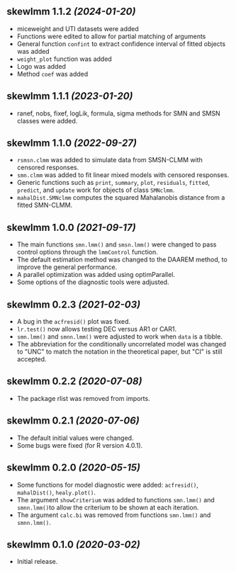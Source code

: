 ## skewlmm 1.1.2 _(2024-01-20)_

* miceweight and UTI datasets were added
* Functions were edited to allow for partial matching of arguments
* General function `confint` to extract confidence interval of fitted objects was added 
* `weight_plot` function was added 
* Logo was added
* Method `coef` was added

## skewlmm 1.1.1 _(2023-01-20)_

* ranef, nobs, fixef, logLik, formula, sigma methods for SMN and SMSN classes were added.

## skewlmm 1.1.0 _(2022-09-27)_

* `rsmsn.clmm` was added to simulate data from SMSN-CLMM with censored responses.
* `smn.clmm` was added to fit linear mixed models with censored responses.
* Generic functions such as `print`, `summary`, `plot`, `residuals`, `fitted`, `predict`, and `update` work for objects of class `SMNclmm`.
* `mahalDist.SMNclmm` computes the squared Mahalanobis distance from a fitted SMN-CLMM. 

## skewlmm 1.0.0 _(2021-09-17)_

* The main functions `smn.lmm()` and `smsn.lmm()` were changed to pass control options through the `lmmControl` function.
* The default estimation method was changed to the DAAREM method, to improve the general performance.
* A parallel optimization was added using optimParallel.
* Some options of the diagnostic tools were adjusted.

## skewlmm 0.2.3 _(2021-02-03)_

* A bug in the `acfresid()` plot was fixed.
* `lr.test()` now allows testing DEC versus AR1 or CAR1.
* `smn.lmm()` and `smnn.lmm()` were adjusted to work when `data` is a tibble.
* The abbreviation for the conditionally uncorrelated model was changed to "UNC" to match the notation in the theoretical paper, but "CI" is still accepted.

## skewlmm 0.2.2 _(2020-07-08)_

* The package rlist was removed from imports.

## skewlmm 0.2.1 _(2020-07-06)_

* The default initial values were changed.
* Some bugs were fixed (for R version 4.0.1).

## skewlmm 0.2.0 _(2020-05-15)_

* Some functions for model diagnostic were added: `acfresid()`, `mahalDist()`, `healy.plot()`.
* The argument `showCriterium` was added to functions `smn.lmm()` and `smnn.lmm()`to allow the criterium to be shown at each iteration.
* The argument `calc.bi` was removed from functions `smn.lmm()` and `smnn.lmm()`.

## skewlmm 0.1.0 _(2020-03-02)_

* Initial release.
